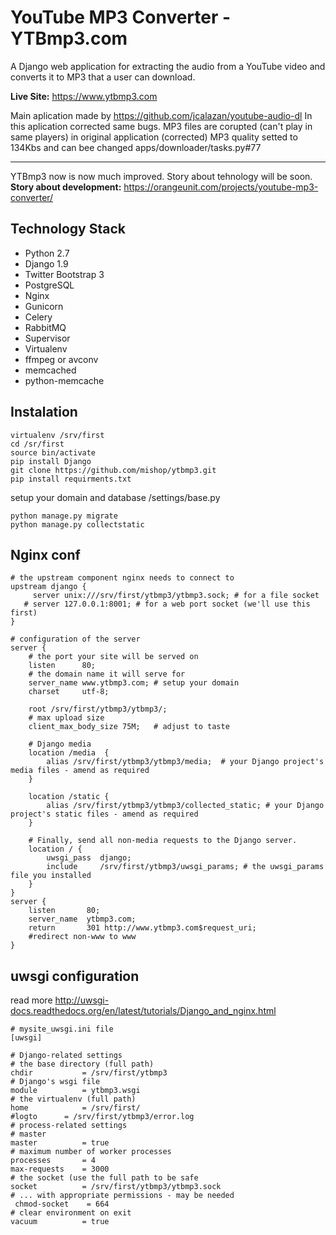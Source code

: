 YouTube MP3 Converter - YTBmp3.com
========================

A Django web application for extracting the audio from a YouTube video and converts it to MP3 that a user can download.

**Live Site:** https://www.ytbmp3.com

Main aplication made by https://github.com/jcalazan/youtube-audio-dl 
In this aplication corrected same bugs.
MP3 files are corupted (can't play in same players) in original application (corrected)
MP3 quality setted to 134Kbs and can bee changed apps/downloader/tasks.py#77


----------------
YTBmp3 now is  now much improved. Story about tehnology will be soon. 
**Story about development:** https://orangeunit.com/projects/youtube-mp3-converter/

Technology Stack
----------------

- Python 2.7
- Django 1.9
- Twitter Bootstrap 3
- PostgreSQL
- Nginx
- Gunicorn
- Celery
- RabbitMQ
- Supervisor
- Virtualenv
- ffmpeg or avconv
- memcached
- python-memcache

Instalation
-----------
```
virtualenv /srv/first
cd /sr/first
source bin/activate
pip install Django
git clone https://github.com/mishop/ytbmp3.git
pip install requirments.txt
```
setup your domain and database
/settings/base.py
```
python manage.py migrate
python manage.py collectstatic
```

Nginx conf
---------
```
# the upstream component nginx needs to connect to
upstream django {
     server unix:///srv/first/ytbmp3/ytbmp3.sock; # for a file socket
   # server 127.0.0.1:8001; # for a web port socket (we'll use this first)
}

# configuration of the server
server {
    # the port your site will be served on
    listen      80;
    # the domain name it will serve for
    server_name www.ytbmp3.com; # setup your domain
    charset     utf-8;
    
    root /srv/first/ytbmp3/ytbmp3/;
    # max upload size
    client_max_body_size 75M;   # adjust to taste

    # Django media
    location /media  {
        alias /srv/first/ytbmp3/ytbmp3/media;  # your Django project's media files - amend as required
    }

    location /static {
        alias /srv/first/ytbmp3/ytbmp3/collected_static; # your Django project's static files - amend as required
    }
   
    # Finally, send all non-media requests to the Django server.
    location / {
        uwsgi_pass  django;
        include     /srv/first/ytbmp3/uwsgi_params; # the uwsgi_params file you installed
    }
}
server {
    listen       80;
    server_name  ytbmp3.com;
    return       301 http://www.ytbmp3.com$request_uri;
    #redirect non-www to www
}
```

uwsgi configuration
---------
read more
http://uwsgi-docs.readthedocs.org/en/latest/tutorials/Django_and_nginx.html
```
# mysite_uwsgi.ini file
[uwsgi]

# Django-related settings
# the base directory (full path)
chdir           = /srv/first/ytbmp3
# Django's wsgi file
module          = ytbmp3.wsgi
# the virtualenv (full path)
home            = /srv/first/
#logto		= /srv/first/ytbmp3/error.log
# process-related settings
# master
master          = true
# maximum number of worker processes
processes       = 4
max-requests	= 3000
# the socket (use the full path to be safe
socket          = /srv/first/ytbmp3/ytbmp3.sock
# ... with appropriate permissions - may be needed
 chmod-socket    = 664
# clear environment on exit
vacuum          = true
```

